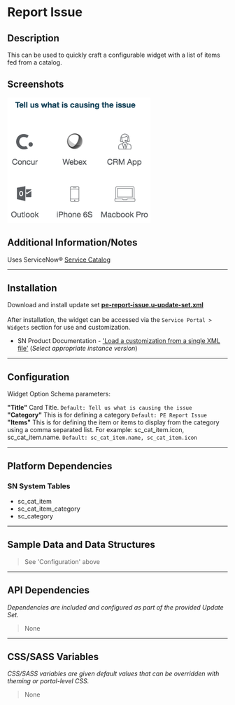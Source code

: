 # Report Issue

## Description

This can be used to quickly craft a configurable widget with a list of items fed from a catalog.

## Screenshots
![](../images/pe-report-issue-1.png)

## Additional Information/Notes
Uses ServiceNow® [Service Catalog](https://docs.servicenow.com/bundle/istanbul-it-service-management/page/product/service-catalog-management/concept/c_ServiceCatalogManagement.html)

---

## Installation

Download and install update set **[pe-report-issue.u-update-set.xml](pe-report-issue.u-update-set.xml)** <br/><br/>
After installation, the widget can be accessed via the `Service Portal > Widgets` section for use and customization.<br/>
* SN Product Documentation - ['Load a customization from a single XML file'](https://docs.servicenow.com/search?q=Load+a+customization+from+a+single+XML+file)   (<i>Select appropriate instance version</i>)

---

## Configuration

Widget Option Schema parameters:

**"Title"** Card Title.  `Default: Tell us what is causing the issue`<br/>
**"Category"** This is for defining a category  `Default: PE Report Issue`<br/>
**"Items"** This is for defining the item or items to display from the category using a comma separated list. For example: sc_cat_item.icon, sc_cat_item.name.  `Default: sc_cat_item.name, sc_cat_item.icon`<br/>

---

## Platform Dependencies

### SN System Tables
* sc_cat_item
* sc_cat_item_category
* sc_category

---

## Sample Data and Data Structures

> See 'Configuration' above

---

## API Dependencies

<i>Dependencies are included and configured as part of the provided Update Set.</i>
> None

---

## CSS/SASS Variables

_CSS/SASS variables are given default values that can be overridden with theming or portal-level CSS._
> None
